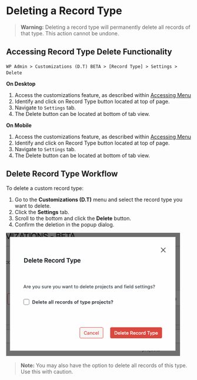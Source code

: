 # Deleting a Record Type

> **Warning:** Deleting a record type will permanently delete all records of that type. This action cannot be undone.

## Accessing Record Type Delete Functionality

`WP Admin > Customizations (D.T) BETA > [Record Type] > Settings > Delete`

__On Desktop__

1. Access the customizations feature, as described within [Accessing Menu](../accessing-menu.md)
2. Identify and click on Record Type button located at top of page.
3. Navigate to `Settings` tab.
4. The Delete button can be located at bottom of tab view.

__On Mobile__

1. Access the customizations feature, as described within [Accessing Menu](../accessing-menu.md)
2. Identify and click on Record Type button located at top of page.
3. Navigate to `Settings` tab.
4. The Delete button can be located at bottom of tab view.

## Delete Record Type Workflow

To delete a custom record type:

1. Go to the **Customizations (D.T)** menu and select the record type you want to delete.
2. Click the **Settings** tab.
3. Scroll to the bottom and click the **Delete** button.
4. Confirm the deletion in the popup dialog.

![Delete Record Type Confirmation](../imgs/record-types/delete-record-type-confirm.png)

> **Note:** You may also have the option to delete all records of this type. Use this with caution. 